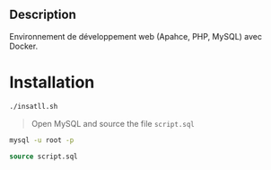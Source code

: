 ## Description

Environnement de développement web (Apahce, PHP, MySQL) avec Docker.

# Installation

```bash
./insatll.sh
```

> Open MySQL and source the file `script.sql`
```bash
mysql -u root -p
```
```sql
source script.sql
```
